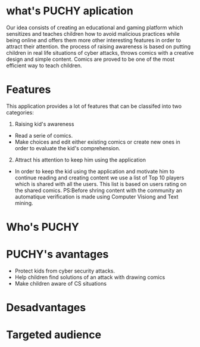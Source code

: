 # what's PUCHY aplication 
Our idea consists of creating an educational and gaming platform  which sensitizes and teaches children how to avoid malicious practices while being online and offers them more other interesting  features in order to attract their attention. the process of raising awareness is based on putting children in real life situations of cyber attacks, throws comics with a creative design and simple content. Comics are proved to be one of the most efficient way to teach children.

# Features
This application provides a lot of features that can be classifed into two categories:
1. Raising kid's awareness
 * Read a serie of comics.
 * Make choices and edit either existing comics or create new ones in order to evaluate the kid's comprehension.
2. Attract his attention to keep him using the application
 * In order to keep the kid using the application and motivate him to continue reading and creating content we use a list of Top 10 players which is shared with all the users. This list is based on users rating on the shared comics.
PS:Before shring content with the community an automatique verification is made using Computer Visiong and Text mining.

# Who's PUCHY
# PUCHY's avantages

* Protect kids from cyber security attacks.
* Help children find solutions of an attack with drawing comics
* Make children aware of CS situations 

# Desadvantages

# Targeted audience



